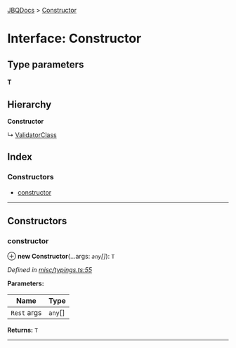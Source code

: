 [JBQDocs](../README.md) > [Constructor](../interfaces/constructor.md)

# Interface: Constructor

## Type parameters
#### T 
## Hierarchy

**Constructor**

↳  [ValidatorClass](validatorclass.md)

## Index

### Constructors

* [constructor](constructor.md#constructor-1)

---

## Constructors

<a id="constructor-1"></a>

###  constructor

⊕ **new Constructor**(...args: *`any`[]*): `T`

*Defined in [misc/typings.ts:55](https://github.com/krnik/vjs-validator/blob/ac18222/src/misc/typings.ts#L55)*

**Parameters:**

| Name | Type |
| ------ | ------ |
| `Rest` args | `any`[] |

**Returns:** `T`

___

